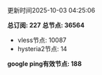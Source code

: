 更新时间2025-10-03 04:25:06

**总订阅: 227**
**总节点: 36564**
- vless节点: 10087
- hysteria2节点: 14

**google ping有效节点: 188**
